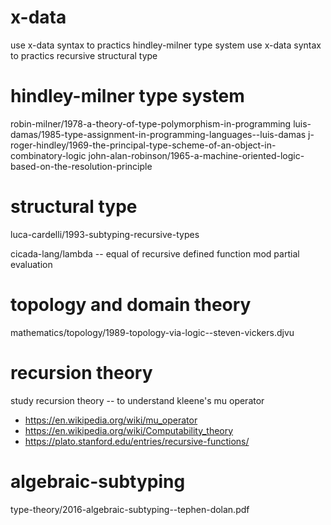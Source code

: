 # x-data

use x-data syntax to practics hindley-milner type system
use x-data syntax to practics recursive structural type

# hindley-milner type system

robin-milner/1978-a-theory-of-type-polymorphism-in-programming
luis-damas/1985-type-assignment-in-programming-languages--luis-damas
j-roger-hindley/1969-the-principal-type-scheme-of-an-object-in-combinatory-logic
john-alan-robinson/1965-a-machine-oriented-logic-based-on-the-resolution-principle

# structural type

luca-cardelli/1993-subtyping-recursive-types

cicada-lang/lambda -- equal of recursive defined function mod partial evaluation

# topology and domain theory

mathematics/topology/1989-topology-via-logic--steven-vickers.djvu

# recursion theory

study recursion theory -- to understand kleene's mu operator

- https://en.wikipedia.org/wiki/mu_operator
- https://en.wikipedia.org/wiki/Computability_theory
- https://plato.stanford.edu/entries/recursive-functions/

# algebraic-subtyping

type-theory/2016-algebraic-subtyping--tephen-dolan.pdf

